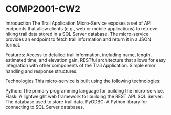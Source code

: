 # COMP2001-CW2

Introduction
The Trail Application Micro-Service exposes a set of API endpoints that allow clients (e.g., web or mobile applications) to retrieve hiking trail data stored in a SQL Server database. The micro-service provides an endpoint to fetch trail information and return it in a JSON format.

Features:
Access to detailed trail information, including name, length, estimated time, and elevation gain.
RESTful architecture that allows for easy integration with other components of the Trail Application.
Simple error handling and response structures.

Technologies
This micro-service is built using the following technologies:

Python: The primary programming language for building the micro-service.
Flask: A lightweight web framework for building the REST API.
SQL Server: The database used to store trail data.
PyODBC: A Python library for connecting to SQL Server databases.
